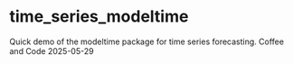 # time_series_modeltime
Quick demo of the modeltime package for time series forecasting.  Coffee and Code 2025-05-29
